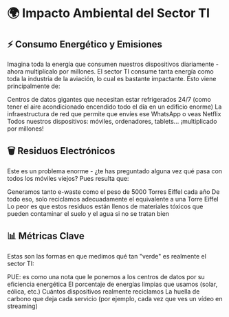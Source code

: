 # 🌍 Impacto Ambiental del Sector TI

## ⚡ Consumo Energético y Emisiones
Imagina toda la energía que consumen nuestros dispositivos diariamente - ahora multiplícalo por millones. El sector TI consume tanta energía como toda la industria de la aviación, lo cual es bastante impactante. Esto viene principalmente de:

Centros de datos gigantes que necesitan estar refrigerados 24/7 (como tener el aire acondicionado encendido todo el día en un edificio enorme)
La infraestructura de red que permite que envíes ese WhatsApp o veas Netflix
Todos nuestros dispositivos: móviles, ordenadores, tablets... ¡multiplicado por millones!

## 🗑️ Residuos Electrónicos
Este es un problema enorme - ¿te has preguntado alguna vez qué pasa con todos los móviles viejos? Pues resulta que:

Generamos tanto e-waste como el peso de 5000 Torres Eiffel cada año
De todo eso, solo reciclamos adecuadamente el equivalente a una Torre Eiffel
Lo peor es que estos residuos están llenos de materiales tóxicos que pueden contaminar el suelo y el agua si no se tratan bien

## 📊 Métricas Clave
Estas son las formas en que medimos qué tan "verde" es realmente el sector TI:

PUE: es como una nota que le ponemos a los centros de datos por su eficiencia energética
El porcentaje de energías limpias que usamos (solar, eólica, etc.)
Cuántos dispositivos realmente reciclamos
La huella de carbono que deja cada servicio (por ejemplo, cada vez que ves un vídeo en streaming)
